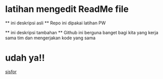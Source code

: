 # latihan mengedit ReadMe file
** ini deskripsi asli **
Repo ini dipakai latihan PW

** ini deskripsi tambahan **
Github ini berguna banget bagi kita yang kerja sama tim dan mengerjakan kode yang sama

# udah ya!!
[sisfor](https://github.com/gustyk/latihan/assets/87770699/adc795de-21df-482f-83b3-df09c378dd27)

